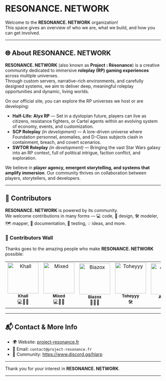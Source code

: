 # RESONANCE. NETWORK

Welcome to the **RESONANCE. NETWORK** organization!  
This space gives an overview of who we are, what we build, and how you can get involved.

---

## 🌐 About RESONANCE. NETWORK

**RESONANCE. NETWORK** (also known as **Project : Résonance**) is a creative community dedicated to immersive **roleplay (RP) gaming experiences** across multiple universes.  
Through custom servers, narrative-rich environments, and carefully designed systems, we aim to deliver deep, meaningful roleplay opportunities and dynamic, living worlds.  

On our official site, you can explore the RP universes we host or are developing:

- **Half-Life: Alyx RP** — Set in a dystopian future, players can live as citizens, resistance fighters, or Cartel agents within an evolving system of economy, events, and customization.  
- **SCP Roleplay** *(in development)* — A lore-driven universe where Foundation personnel, anomalies, and D-Class subjects clash in containment, breach, and covert scenarios.  
- **SWTOR Roleplay** *(in development)* — Bringing the vast Star Wars galaxy into an RP context, full of political intrigue, faction conflict, and exploration.  

We believe in **player agency, emergent storytelling, and systems that amplify immersion**. Our community thrives on collaboration between players, storytellers, and developers.

---

## 🤝 Contributors

**RESONANCE. NETWORK** is powered by its community.  
We welcome contributions in many forms — 💻 code, 🎨 design, 🛠️ modeler, 🗺️ mapper, 📖 documentation, 🧪 testing, 💡 ideas, and more.  

### 👥 Contributors Wall

Thanks goes to the amazing people who make **RESONANCE. NETWORK** possible:  

<!-- ALL-CONTRIBUTORS-LIST:START -->
<table>
  <tr>
    <td align="center">
      <a href="https://github.com/KhallG">
        <img src="https://github.com/KhallG.png" width="100px;" alt="Khall"/>
      </a><br />
      <sub><b>Khall</b></sub><br />💻🎨📖
    </td>
    <td align="center">
      <a href="https://github.com/mixvd">
        <img src="https://github.com/mixvd.png" width="100px;" alt="Mixed"/>
      </a><br />
      <sub><b>Mixed</b></sub><br />💻🎨📖
    </td>
    <td align="center">
      <a href="https://github.com/Biazox44">
        <img src="https://github.com/Biazox44.png" width="100px;" alt="Biazox"/>
      </a><br />
      <sub><b>Biazox</b></sub><br />📖💡🧪
    </td>
    <td align="center">
      <a href="https://github.com/Toheyyy">
        <img src="https://github.com/Toheyyy.png" width="100px;" alt="Toheyyy"/>
      </a><br />
      <sub><b>Toheyyy</b></sub><br />🛠️
    </td>
        <td align="center">
      <a href="https://github.com/Alucard-png">
        <img src="https://github.com/Alucard-png.png" width="100px;" alt="Alucard"/>
      </a><br />
      <sub><b>Alucard</b></sub><br />📖💡🧪
    </td>
  </tr>
</table>
<!-- ALL-CONTRIBUTORS-LIST:END -->

---

## 📬 Contact & More Info

- 🌍 Website: [project-resonance.fr](https://project-resonance.fr)  
- 📧 Email: `contact@project-resonance.fr`  
- 💬 Community: https://www.discord.gg/hlarp

---

Thank you for your interest in **RESONANCE. NETWORK**.  

---
